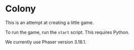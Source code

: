 # Colony

This is an attempt at creating a little game.

To run the game, run the `start` script. This requires Python.

We currently use Phaser version 3.18.1.
